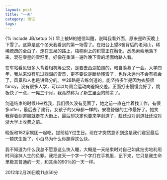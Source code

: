 ```yaml
---
layout: post
title: "一天"
category: 琐记
tags: 
---
```

{% include JB/setup %}
 早上被M的短信叫醒，说叫我看外面，原来是昨天晚上下雪了。这算是这个冬天我看到的第一场雪了。在阳台上望8舍背后的老河山，稀稀疏疏的全白了。走在玉泉的路上，梧桐树上的积雪正在融化，悉悉索索地落下来，混在零星的雪籽里，好像在重演一遍昨晚下雪的场面给路人看。

在车站看见很多人背着相机等公交，是要去西湖拍照的，暗自羡慕了一会。大学四年，我从来没有见过西湖的雪景，更不要说是断桥残雪了，也许永远也不会有机会了，风景和人也是讲缘分的。坐28路是去练剑道的，能坚持多半是因为衣服很fancy，没有很多人学，可以以每周会运动向爸妈交差。正面打击慢慢变好了，跳板快了一点，一晃三个月，我竟然称为了新生里面的前辈了。

剑道结束的时候H来找我，我们很久没有见面了，她之前一直在忙着找工作，有很多offer，最后去了建行。女孩子的父母都一样的，安稳舒服的工作最好了。她笑我穿着剑道服就走在大街上，最后却决定也要来学剑道了，趁还没对剑道社还没对浙大学上收费之前。

晚饭和182家属团一起吃，提前给Y过生日。现在才突然意识到这是我们寝室最后一顿庆生饭了，小白马为什么你跑得这么快。

我不知道为什么我总不愿意这么快入睡，大概是一天结束时对自己如此拙劣地利用时间涂抹人生的负罪。我把这天一个字一个字打在手机里，记下来，它只是我生命里极其普通的一天，和其余的90％的一天一样。

2012年2月26日晚11点50分
